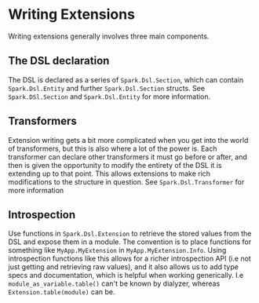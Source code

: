 # Writing Extensions

Writing extensions generally involves three main components.

## The DSL declaration

The DSL is declared as a series of `Spark.Dsl.Section`, which can contain `Spark.Dsl.Entity` and further `Spark.Dsl.Section` structs. See `Spark.DSl.Section` and `Spark.Dsl.Entity` for more information.

## Transformers

Extension writing gets a bit more complicated when you get into the world of transformers, but this is also where a lot of the power is. Each transformer can declare other transformers it must go before or after, and then is given the opportunity to modify the entirety of the DSL it is extending up to that point. This allows extensions to make rich modifications to the structure in question. See `Spark.Dsl.Transformer` for more information

## Introspection

Use functions in `Spark.Dsl.Extension` to retrieve the stored values from the DSL and expose them in a module. The convention is to place functions for something like `MyApp.MyExtension` in `MyApp.MyExtension.Info`. Using introspection functions like this allows for a richer introspection API (i.e not just getting and retrieving raw values), and it also allows us to add type specs and documentation, which is helpful when working generically. I.e `module_as_variable.table()` can't be known by dialyzer, whereas `Extension.table(module)` can be.
